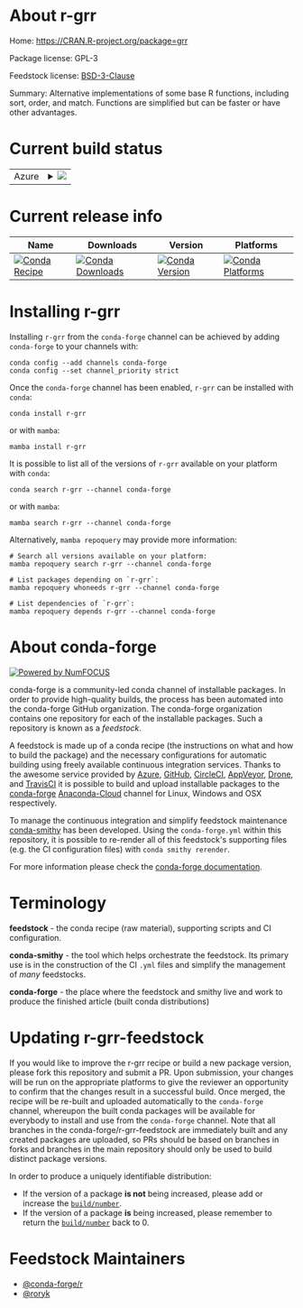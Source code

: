 About r-grr
===========

Home: https://CRAN.R-project.org/package=grr

Package license: GPL-3

Feedstock license: [BSD-3-Clause](https://github.com/conda-forge/r-grr-feedstock/blob/main/LICENSE.txt)

Summary: Alternative implementations of some base R functions, including sort, order, and match.  Functions are simplified but can be faster or have other advantages.

Current build status
====================


<table>
    
  <tr>
    <td>Azure</td>
    <td>
      <details>
        <summary>
          <a href="https://dev.azure.com/conda-forge/feedstock-builds/_build/latest?definitionId=1218&branchName=main">
            <img src="https://dev.azure.com/conda-forge/feedstock-builds/_apis/build/status/r-grr-feedstock?branchName=main">
          </a>
        </summary>
        <table>
          <thead><tr><th>Variant</th><th>Status</th></tr></thead>
          <tbody><tr>
              <td>linux_64_r_base4.1</td>
              <td>
                <a href="https://dev.azure.com/conda-forge/feedstock-builds/_build/latest?definitionId=1218&branchName=main">
                  <img src="https://dev.azure.com/conda-forge/feedstock-builds/_apis/build/status/r-grr-feedstock?branchName=main&jobName=linux&configuration=linux_64_r_base4.1" alt="variant">
                </a>
              </td>
            </tr><tr>
              <td>linux_64_r_base4.2</td>
              <td>
                <a href="https://dev.azure.com/conda-forge/feedstock-builds/_build/latest?definitionId=1218&branchName=main">
                  <img src="https://dev.azure.com/conda-forge/feedstock-builds/_apis/build/status/r-grr-feedstock?branchName=main&jobName=linux&configuration=linux_64_r_base4.2" alt="variant">
                </a>
              </td>
            </tr><tr>
              <td>osx_64_r_base4.1</td>
              <td>
                <a href="https://dev.azure.com/conda-forge/feedstock-builds/_build/latest?definitionId=1218&branchName=main">
                  <img src="https://dev.azure.com/conda-forge/feedstock-builds/_apis/build/status/r-grr-feedstock?branchName=main&jobName=osx&configuration=osx_64_r_base4.1" alt="variant">
                </a>
              </td>
            </tr><tr>
              <td>osx_64_r_base4.2</td>
              <td>
                <a href="https://dev.azure.com/conda-forge/feedstock-builds/_build/latest?definitionId=1218&branchName=main">
                  <img src="https://dev.azure.com/conda-forge/feedstock-builds/_apis/build/status/r-grr-feedstock?branchName=main&jobName=osx&configuration=osx_64_r_base4.2" alt="variant">
                </a>
              </td>
            </tr><tr>
              <td>win_64</td>
              <td>
                <a href="https://dev.azure.com/conda-forge/feedstock-builds/_build/latest?definitionId=1218&branchName=main">
                  <img src="https://dev.azure.com/conda-forge/feedstock-builds/_apis/build/status/r-grr-feedstock?branchName=main&jobName=win&configuration=win_64_" alt="variant">
                </a>
              </td>
            </tr>
          </tbody>
        </table>
      </details>
    </td>
  </tr>
</table>

Current release info
====================

| Name | Downloads | Version | Platforms |
| --- | --- | --- | --- |
| [![Conda Recipe](https://img.shields.io/badge/recipe-r--grr-green.svg)](https://anaconda.org/conda-forge/r-grr) | [![Conda Downloads](https://img.shields.io/conda/dn/conda-forge/r-grr.svg)](https://anaconda.org/conda-forge/r-grr) | [![Conda Version](https://img.shields.io/conda/vn/conda-forge/r-grr.svg)](https://anaconda.org/conda-forge/r-grr) | [![Conda Platforms](https://img.shields.io/conda/pn/conda-forge/r-grr.svg)](https://anaconda.org/conda-forge/r-grr) |

Installing r-grr
================

Installing `r-grr` from the `conda-forge` channel can be achieved by adding `conda-forge` to your channels with:

```
conda config --add channels conda-forge
conda config --set channel_priority strict
```

Once the `conda-forge` channel has been enabled, `r-grr` can be installed with `conda`:

```
conda install r-grr
```

or with `mamba`:

```
mamba install r-grr
```

It is possible to list all of the versions of `r-grr` available on your platform with `conda`:

```
conda search r-grr --channel conda-forge
```

or with `mamba`:

```
mamba search r-grr --channel conda-forge
```

Alternatively, `mamba repoquery` may provide more information:

```
# Search all versions available on your platform:
mamba repoquery search r-grr --channel conda-forge

# List packages depending on `r-grr`:
mamba repoquery whoneeds r-grr --channel conda-forge

# List dependencies of `r-grr`:
mamba repoquery depends r-grr --channel conda-forge
```


About conda-forge
=================

[![Powered by
NumFOCUS](https://img.shields.io/badge/powered%20by-NumFOCUS-orange.svg?style=flat&colorA=E1523D&colorB=007D8A)](https://numfocus.org)

conda-forge is a community-led conda channel of installable packages.
In order to provide high-quality builds, the process has been automated into the
conda-forge GitHub organization. The conda-forge organization contains one repository
for each of the installable packages. Such a repository is known as a *feedstock*.

A feedstock is made up of a conda recipe (the instructions on what and how to build
the package) and the necessary configurations for automatic building using freely
available continuous integration services. Thanks to the awesome service provided by
[Azure](https://azure.microsoft.com/en-us/services/devops/), [GitHub](https://github.com/),
[CircleCI](https://circleci.com/), [AppVeyor](https://www.appveyor.com/),
[Drone](https://cloud.drone.io/welcome), and [TravisCI](https://travis-ci.com/)
it is possible to build and upload installable packages to the
[conda-forge](https://anaconda.org/conda-forge) [Anaconda-Cloud](https://anaconda.org/)
channel for Linux, Windows and OSX respectively.

To manage the continuous integration and simplify feedstock maintenance
[conda-smithy](https://github.com/conda-forge/conda-smithy) has been developed.
Using the ``conda-forge.yml`` within this repository, it is possible to re-render all of
this feedstock's supporting files (e.g. the CI configuration files) with ``conda smithy rerender``.

For more information please check the [conda-forge documentation](https://conda-forge.org/docs/).

Terminology
===========

**feedstock** - the conda recipe (raw material), supporting scripts and CI configuration.

**conda-smithy** - the tool which helps orchestrate the feedstock.
                   Its primary use is in the construction of the CI ``.yml`` files
                   and simplify the management of *many* feedstocks.

**conda-forge** - the place where the feedstock and smithy live and work to
                  produce the finished article (built conda distributions)


Updating r-grr-feedstock
========================

If you would like to improve the r-grr recipe or build a new
package version, please fork this repository and submit a PR. Upon submission,
your changes will be run on the appropriate platforms to give the reviewer an
opportunity to confirm that the changes result in a successful build. Once
merged, the recipe will be re-built and uploaded automatically to the
`conda-forge` channel, whereupon the built conda packages will be available for
everybody to install and use from the `conda-forge` channel.
Note that all branches in the conda-forge/r-grr-feedstock are
immediately built and any created packages are uploaded, so PRs should be based
on branches in forks and branches in the main repository should only be used to
build distinct package versions.

In order to produce a uniquely identifiable distribution:
 * If the version of a package **is not** being increased, please add or increase
   the [``build/number``](https://docs.conda.io/projects/conda-build/en/latest/resources/define-metadata.html#build-number-and-string).
 * If the version of a package **is** being increased, please remember to return
   the [``build/number``](https://docs.conda.io/projects/conda-build/en/latest/resources/define-metadata.html#build-number-and-string)
   back to 0.

Feedstock Maintainers
=====================

* [@conda-forge/r](https://github.com/conda-forge/r/)
* [@roryk](https://github.com/roryk/)

